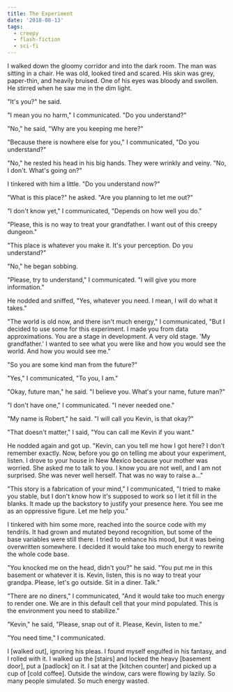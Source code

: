 ```yaml
---
title: The Experiment
date: '2018-08-13'
tags:
  - creepy
  - flash-fiction
  - sci-fi
---
```


I walked down the gloomy corridor and into the dark room. The man was sitting in
a chair. He was old, looked tired and scared. His skin was grey, paper-thin, and
heavily bruised. One of his eyes was bloody and swollen. He stirred when he saw
me in the dim light.

<!-- truncate -->

"It's you?" he said.

"I mean you no harm," I communicated. "Do you understand?"

"No," he said, "Why are you keeping me here?"

"Because there is nowhere else for you," I communicated, "Do you understand?"

"No," he rested his head in his big hands. They were wrinkly and veiny. "No, I
don't. What's going on?"

I tinkered with him a little. "Do you understand now?"

"What is this place?" he asked. "Are you planning to let me out?"

"I don't know yet," I communicated, "Depends on how well you do."

"Please, this is no way to treat your grandfather. I want out of this creepy
dungeon."

"This place is whatever you make it. It's your perception. Do you understand?"

"No," he began sobbing.

"Please, try to understand," I communicated. "I will give you more information."

He nodded and sniffed, "Yes, whatever you need. I mean, I will do what it
takes."

"The world is old now, and there isn't much energy," I communicated, "But I
decided to use some for this experiment. I made you from data approximations.
You are a stage in development. A very old stage. 'My grandfather.' I wanted to
see what you were like and how you would see the world. And how you would see
me."

"So you are some kind man from the future?"

"Yes," I communicated, "To you, I am."

"Okay, future man," he said. "I believe you. What's your name, future man?"

"I don't have one," I communicated. "I never needed one."

"My name is Robert," he said. "I will call you Kevin, is that okay?"

"That doesn't matter," I said, "You can call me Kevin if you want."

He nodded again and got up. "Kevin, can you tell me how I got here? I don't
remember exactly. Now, before you go on telling me about your experiment,
listen. I drove to your house in New Mexico because your mother was worried. She
asked me to talk to you. I know you are not well, and I am not surprised. She
was never well herself. That was no way to raise a..."

"This story is a fabrication of your mind," I communicated, "I tried to make you
stable, but I don't know how it's supposed to work so I let it fill in the
blanks. It made up the backstory to justify your presence here. You see me as an
oppressive figure. Let me help you."

I tinkered with him some more, reached into the source code with my tendrils. It
had grown and mutated beyond recognition, but some of the base variables were
still there. I tried to enhance his mood, but it was being overwritten
somewhere. I decided it would take too much energy to rewrite the whole code
base.

"You knocked me on the head, didn't you?" he said. "You put me in this basement
or whatever it is. Kevin, listen, this is no way to treat your grandpa. Please,
let's go outside. Sit in a diner. Talk."

"There are no diners," I communicated, "And it would take too much energy to
render one. We are in this default cell that your mind populated. This is the
environment you need to stabilize."

"Kevin," he said, "Please, snap out of it. Please, Kevin, listen to me."

"You need time," I communicated.

I \[walked out\], ignoring his pleas. I found myself engulfed in his fantasy,
and I rolled with it. I walked up the \[stairs\] and locked the heavy \[basement
door\], put a \[padlock\] on it. I sat at the \[kitchen counter\] and picked up
a cup of \[cold coffee\]. Outside the window, cars were flowing by lazily. So
many people simulated. So much energy wasted.
